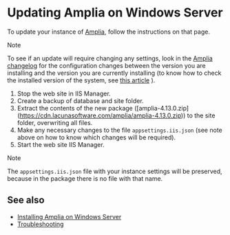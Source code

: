﻿# Updating Amplia on Windows Server

To update your instance of [Amplia](../../index.md), follow the instructions on that page.

> [!NOTE]
> To see if an update will require changing any settings, look in the [Amplia changelog](../../changelog.md) for the configuration changes between the version you are installing and the version you are currently installing (to know how to check the installed version of the system, see [this article](../check-version.md) ).

1. Stop the web site in IIS Manager.
1. Create a backup of database and site folder.
1. Extract the contents of the new package ([amplia-4.13.0.zip] (https://cdn.lacunasoftware.com/amplia/amplia-4.13.0.zip)) to the site folder, overwriting all files.
1. Make any necessary changes to the file `appsettings.iis.json` (see note above on how to know which changes will be required).
1. Start the web site IIS Manager.

> [!NOTE]
> The `appsettings.iis.json` file with your instance settings will be preserved, because in the package there is no file with that name.

## See also

* [Installing Amplia on Windows Server](install.md)
* [Troubleshooting](troubleshoot/index.md)
